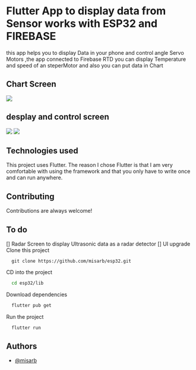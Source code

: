 # Flutter App to display data from Sensor works with ESP32 and FIREBASE
this app helps you to display Data in your phone and control angle Servo Motors ,the app connected to Firebase RTD
you can display Temperature and speed of an steperMotor and also you can put data in Chart
## Chart Screen
![](images/3.jpg)
## desplay and control screen
![](images/1.jpg)
![](images/4.jpg)
## Technologies used

This project uses Flutter. The reason I chose Flutter is that I am very comfortable with using the framework and that you only have to write once and can run anywhere.

## Contributing

Contributions are always welcome!
## To do
[] Radar Screen to display Ultrasonic data as a radar detector
[] UI upgrade 
Clone this project

```
  git clone https://github.com/misarb/esp32.git
```

CD into the project

```bash
  cd esp32/lib
```

Download dependencies 

```bash
  flutter pub get
```

Run the project

```bash
  flutter run
```
## Authors

- [@misarb](https://github.com/misarb)
